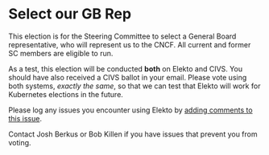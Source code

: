 # Select our GB Rep

This election is for the Steering Committee to select a General Board representative, who will represent us to the CNCF.  All current and former SC members are eligible to run.

As a test, this election will be conducted **both** on Elekto and CIVS.  You should have also received a CIVS ballot in your email.  Please vote using both systems, *exactly the same*, so that we can test that Elekto will work for Kubernetes elections in the future.

Please log any issues you encounter using Elekto by [adding comments to this issue](https://github.com/elekto-io/elekto/issues/3).

Contact Josh Berkus or Bob Killen if you have issues that prevent you from voting.
